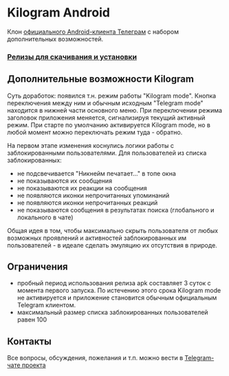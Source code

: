# Kilogram Android

Клон [официального Android-клиента Телеграм][telegram_android] с набором дополнительных возможностей.

### [Релизы для скачивания и установки][kilogram_android_releases]

## Дополнительные возможности Kilogram

Суть доработок: появился т.н. режим работы "Kilogram mode". Кнопка переключения между ним и обычным исходным "Telegram mode" находится в нижней части основного меню. При переключении режима заголовок приложения меняется, сигнализируя текущий активный режим. При старте по умолчанию активируется Kilogram mode, но в любой момент можно переключать режим туда - обратно.

На первом этапе изменения коснулись логики работы с заблокированными пользователями. Для пользователей из списка заблокированных:

* не подсвечивается "Никнейм печатает..." в топе окна
* не показываются их сообщения
* не показываются их реакции на сообщения
* не появляются иконки непрочитанных упоминаний
* не появляются иконки непрочитанных реакций
* не показываются сообщения в результатах поиска (глобального и локального в чате)

Общая идея в том, чтобы максимально скрыть пользователя от любых возможных проявлений и активностей заблокированных им пользователей - в идеале сделать эмуляцию их отсутствия в природе.

## Ограничения

* пробный период использования релиза apk составляет 3 суток с момента первого запуска. По истечению этого срока Kilogram mode не активируется и приложение становится обычным официальным Telegram клиентом.
* максимальный размер списка заблокированных пользователей равен 100

## Контакты

Все вопросы, обсуждения, пожелания и т.п. можно вести в [Telegram-чате проекта][kilogram_test]

[//]: # (LINKS)
[telegram_android]: https://github.com/DrKLO/Telegram
[kilogram_test]: https://t.me/kilogram_test
[kilogram_android_releases]: https://github.com/Ivana-/kilogram-android/releases
